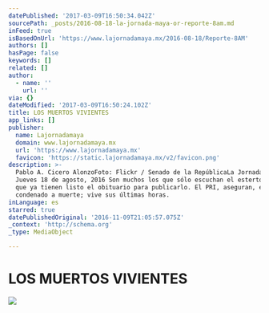 ```yaml
---
datePublished: '2017-03-09T16:50:34.042Z'
sourcePath: _posts/2016-08-18-la-jornada-maya-or-reporte-8am.md
inFeed: true
isBasedOnUrl: 'https://www.lajornadamaya.mx/2016-08-18/Reporte-8AM'
authors: []
hasPage: false
keywords: []
related: []
author:
  - name: ''
    url: ''
via: {}
dateModified: '2017-03-09T16:50:24.102Z'
title: LOS MUERTOS VIVIENTES
app_links: []
publisher:
  name: Lajornadamaya
  domain: www.lajornadamaya.mx
  url: 'https://www.lajornadamaya.mx'
  favicon: 'https://static.lajornadamaya.mx/v2/favicon.png'
description: >-
  Pablo A. Cicero AlonzoFoto: Flickr / Senado de la RepúblicaLa Jornada Maya
  Jueves 18 de agosto, 2016 Son muchos los que sólo escuchan el estertor, los
  que ya tienen listo el obituario para publicarlo. El PRI, aseguran, está
  condenado a muerte; vive sus últimas horas.
inLanguage: es
starred: true
datePublishedOriginal: '2016-11-09T21:05:57.075Z'
_context: 'http://schema.org'
_type: MediaObject

---
```

# LOS MUERTOS VIVIENTES
![](https://the-grid-user-content.s3-us-west-2.amazonaws.com/207bf359-14d4-4eb6-b859-3342f577ef17.png)